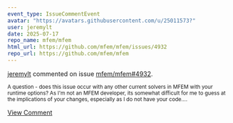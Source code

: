 ```yaml
---
event_type: IssueCommentEvent
avatar: "https://avatars.githubusercontent.com/u/25011573?"
user: jeremylt
date: 2025-07-17
repo_name: mfem/mfem
html_url: https://github.com/mfem/mfem/issues/4932
repo_url: https://github.com/mfem/mfem
---
```


<a href='https://github.com/jeremylt' target='_blank'>jeremylt</a> commented on issue <a href='https://github.com/mfem/mfem/issues/4932' target='_blank'>mfem/mfem#4932</a>.

<small>A question - does this issue occur with any other current solvers in MFEM with your runtime options? As I'm not an MFEM developer, its somewhat difficult for me to guess at the implications of your changes, especially as I do not have your code....</small>

<a href='https://github.com/mfem/mfem/issues/4932' target='_blank'>View Comment</a>